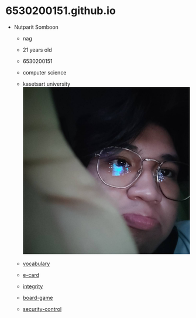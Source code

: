 # 6530200151.github.io
- Nutparit Somboon
  -  nag
  -  21 years old
  -  6530200151
  -  computer science
  -  kasetsart university
 ![me](img001/456662.jpg)

    - [vocabulary](White-box-testing.md)
    - [e-card](e-card.md)
    - [integrity](integrity.md)
    - [board-game](board-game.md)
    - [security-control](security-control.md)
